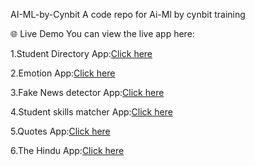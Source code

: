 AI-ML-by-Cynbit
A code repo for Ai-Ml by cynbit training

🌐 Live Demo
You can view the live app here:

1.Student Directory App:[Click here](https://cynbit-ai-ml-training-fruwfrmcitk3atwmjynfhf.streamlit.app)

2.Emotion App:[Click here](https://cynbit-ai-ml-training-flpmmnzujvjgvp6nzihdkb.streamlit.app/)

3.Fake News detector App:[Click here](https://cynbit-ai-ml-training-tkit65jhnggfm6srbhckon.streamlit.app)

4.Student skills matcher App:[Click here](https://cynbit-ai-ml-training-s7kvtrtyeduzk34dpbsrua.streamlit.app/)

5.Quotes App:[Click here](https://cynbit-ai-ml-training-4rpquv2o2zbwdsnzxmtl3j.streamlit.app/)

6.The Hindu App:[Click here](https://cynbit-ai-ml-training-d3dnx32vmdv43vq3czrlhq.streamlit.app/)
